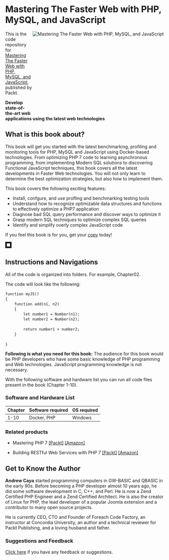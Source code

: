 # Mastering The Faster Web with PHP, MySQL, and JavaScript

<a href="https://www.packtpub.com/web-development/mastering-faster-web-php-mysql-and-javascript?utm_source=github&utm_medium=repository&utm_campaign=9781788392211"><img src="https://www.packtpub.com/sites/default/files/B08060_MockupCover.png" alt="Mastering The Faster Web with PHP, MySQL, and JavaScript" height="256px" align="right"></a>

This is the code repository for [Mastering The Faster Web with PHP, MySQL, and JavaScript](https://www.packtpub.com/web-development/mastering-faster-web-php-mysql-and-javascript?utm_source=github&utm_medium=repository&utm_campaign=9781788392211), published by Packt.

**Develop state-of-the-art web applications using the latest web technologies**

## What is this book about?
This book will get you started with the latest benchmarking, profiling and monitoring tools for PHP, MySQL and JavaScript using Docker-based technologies. From optimizing PHP 7 code to learning asynchronous programming, from implementing Modern SQL solutions to discovering Functional JavaScript techniques, this book covers all the latest developments in Faster Web technologies. You will not only learn to determine the best optimization strategies, but also how to implement them. 

This book covers the following exciting features: 
* Install, confgure, and use profling and benchmarking testing tools
* Understand how to recognize optimizable data structures and functions to effectively optimize a PHP7 application
* Diagnose bad SQL query performance and discover ways to optimize it
* Grasp modern SQL techniques to optimize complex SQL queries
* Identify and simplify overly complex JavaScript code

If you feel this book is for you, get your [copy](https://www.amazon.com/dp/1788392213) today!

<a href="https://www.packtpub.com/?utm_source=github&utm_medium=banner&utm_campaign=GitHubBanner"><img src="https://raw.githubusercontent.com/PacktPublishing/GitHub/master/GitHub.png" 
alt="https://www.packtpub.com/" border="5" /></a>


## Instructions and Navigations
All of the code is organized into folders. For example, Chapter02.

The code will look like the following:
```
function myJS()
{
    function add(n1, n2)
    {
        let number1 = Number(n1);
        let number2 = Number(n2);

        return number1 + number2;
    }

}
```

**Following is what you need for this book:**
The audience for this book would be PHP developers who have some basic knowledge of PHP programming and Web technologies. JavaScript programming knowledge is not necessary.

With the following software and hardware list you can run all code files present in the book (Chapter 1-10).

### Software and Hardware List

| Chapter  | Software required                   | OS required                        |
| -------- | ------------------------------------| -----------------------------------|
| 1-10     | Docker, PHP                          | Windows                           |



### Related products <Paste books from the Other books you may enjoy section>
* Mastering PHP 7 [[Packt]](https://www.packtpub.com/application-development/mastering-php-7?utm_source=github&utm_medium=repository&utm_campaign=9781785882814) [[Amazon]](https://www.amazon.com/dp/1785882813)

* Building RESTful Web Services with PHP 7 [[Packt]](https://www.packtpub.com/application-development/building-restful-web-services-php-7?utm_source=github&utm_medium=repository&utm_campaign=9781787127746) [[Amazon]](https://www.amazon.com/dp/1787127745)

## Get to Know the Author
**Andrew Caya** started programming computers in GW-BASIC and QBASIC in the early 90s. Before becoming a PHP developer almost 10 years ago, he did some software development in C, C++, and Perl. He is now a Zend Certified PHP Engineer and a Zend Certified Architect. He is also the creator of Linux for PHP, the lead developer of a popular Joomla extension and a contributor to many open source projects.

He is currently CEO, CTO and Founder of Foreach Code Factory, an instructor at Concordia University, an author and a technical reviewer for Packt Publishing, and a loving husband and father.


### Suggestions and Feedback
[Click here](https://docs.google.com/forms/d/e/1FAIpQLSdy7dATC6QmEL81FIUuymZ0Wy9vH1jHkvpY57OiMeKGqib_Ow/viewform) if you have any feedback or suggestions.
